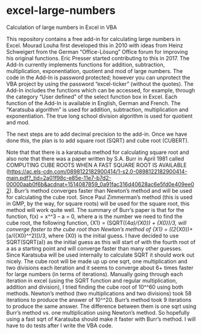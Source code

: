 # excel-large-numbers
Calculation of large numbers in Excel in VBA

This repository contains a free add-in for calculating large numbers in Excel. Mourad Louha first developed this in 2010 with ideas from Heinz Schweigert from the German “Office-Lösung” Office forum for improving his original functions. Eric Presser started contributing to this in 2017. The Add-In currently implements functions for addition, subtraction, multiplication, exponentiation, quotient and mod of large numbers. The code in the Add-In is password protected; however you can unprotect the VBA project by using the password “excel-ticker” (without the quotes). The Add-In includes the functions which can be accessed, for example, through the category “User defined” of the select function box in Excel. Each function of the Add-In is available in English, German and French. The “Karatsuba algorithm” is used for addition, subtraction, multiplication and exponentiation. The true long school division algorithm is used for quotient and mod.

The next steps are to add decimal precision to the add-in. Once we have done this, the plan is to add square root (SQRT) and cube root (CUBERT).

Note that that there is a karatsuba method for calculating square root and also note that there was a paper written by S.A. Burr in April 1981 called COMPUTING CUBE ROOTS WHEN A FAST SQUARE ROOT IS AVAILABLE (https://ac.els-cdn.com/0898122182900414/1-s2.0-0898122182900414-main.pdf?_tid=2a01f98c-e85e-11e7-b7d2-00000aab0f6b&acdnat=1514087859_0a91fac316d40628ac6e5fd0e409ee02). Burr’s method converges faster than Newton’s method and will be used for calculating the cube root. Since Paul Zimmerman’s method (this is used in GMP, by the way, for square roots) will be used for the square root, this method will work quite well. The summary of Burr’s paper is that for the function, f(x) = x^^3 – a = 0, where a is the number we need to find the cube root, the following function, {X1} = (SQRT((4*a)/{X0}) + {X0})/3, will converge faster to the cube root than Newton’s method of {X1} = ((2*{X0})+[a/({X0}^^2)])/3, where {X0} is the initial guess. I have decided to use SQRT(SQRT(a)) as the initial guess as this will start of with the fourth root of a as a starting point and will converge faster than many other guesses. Since Karatsuba will be used internally to calculate SQRT it should work out nicely. The cube root will be made up up one sqrt, one multiplication and two divisions each iteration and it seems to converge about 6+ times faster for large numbers (in terms of iterations). Manually going through each iteration in excel (using the SQRT function and regular multiplication, addition and division), I tried finding the cube root of 10^^60 using both methods. Newton’s method (two multiplications and two divisions) took 58 iterations to produce the answer of 10^^20. Burr’s method took 9 iterations to produce the same answer. The difference between them is one sqrt using Burr’s method vs. one multiplication using Newton’s method. So hopefully using a fast sqrt of Karatsuba should make it faster with Burr’s method. I will have to do tests after I write the VBA code.

